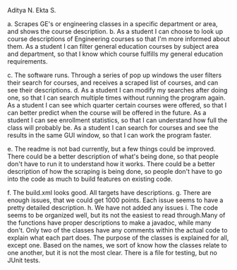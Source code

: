 Aditya N.
Ekta S.

a. Scrapes GE's or engineering classes in a specific department or area, and shows the course description.
b. As a student I can choose to look up course descriptions of Engineering courses so that I'm more informed about them.
   As a student I can filter general education courses by subject area and department, so that I know which course fulfills my general education requirements.
   
c. The software runs. Through a series of pop up windows the user filters their search for courses, and receives a scraped list of courses, and can see their descriptions.
d. As a student I can modify my searches after doing one, so that I can search multiple times without running the program again.
   As a student I can see which quarter certain courses were offered, so that I can better predict when the course will be offered in the future.
   As a student I can see enrollment statistics, so that I can understand how full the class will probably be.
   As a student I can search for courses and see the results in the same GUI window, so that I can work the program faster.

e. The readme is not bad currently, but a few things could be improved. There could be a better description of what's being done, so that people don't have to run it to understand how it works. There could be a better description of how the scraping is being done, so people don't have to go into the code as much to build features on existing code.

f. The build.xml looks good. All targets have descriptions.
g. There are enough issues, that we could get 1000 points. Each issue seems to have a pretty detailed description.
h. We have not added any issues
i. The code seems to be organized well, but its not the easiest to read through.Many of the functions have proper descriptions to make a javadoc, while many don't. Only two of the classes have any comments within the actual code to explain what each part does. The purpose of the classes is explained for all, except one. Based on the names, we sort of know how the classes relate to one another, but it is not the most clear. There is a file for testing, but no JUnit tests.  
   